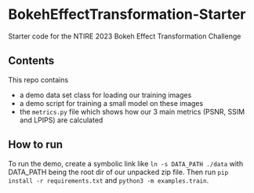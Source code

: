 # BokehEffectTransformation-Starter
Starter code for the NTIRE 2023 Bokeh Effect Transformation Challenge

## Contents
This repo contains
- a demo data set class for loading our training images
- a demo script for training a small model on these images
- the `metrics.py` file which shows how our 3 main metrics (PSNR, SSIM and LPIPS) are calculated

## How to run
To run the demo, create a symbolic link like `ln -s DATA_PATH ./data` with DATA_PATH being the root dir of our unpacked zip file.
Then run `pip install -r requirements.txt` and `python3 -m examples.train`.
